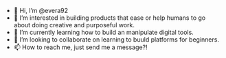 - 👋 Hi, I’m @evera92
- 👀 I’m interested in building products that ease or help humans to go about doing creative and purposeful work.
- 🌱 I’m currently learning how to build an manipulate digital tools. 
- 💞️ I’m looking to collaborate on learning to buuld platforms for beginners. 
- 📫 How to reach me, just send me a message?!

<!---
evera92/evera92 is a ✨ special ✨ repository because its `README.md` (this file) appears on your GitHub profile.
You can click the Preview link to take a look at your changes.
--->
